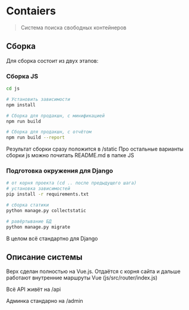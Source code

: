# Contaiers

> Система поиска свободных контейнеров

## Сборка

Для сборка состоит из двух этапов: 
### Сборка JS
``` bash
cd js

# Установить зависимости
npm install

# Сборка для продакшн, с минификацией
npm run build

# Сборка для продакшн, с отчётом
npm run build --report
```
Результат сборки сразу положится в /static
Про остальные варианты сборки js можно почитать README.md в папке JS

### Подготовка окружения для Django
``` bash
# от корня проекта (cd .. после предыдущего шага)
# установка зависимостей
pip install -r requirements.txt

# сборка статики
python manage.py collectstatic

# равёртывание БД
python manage.py migrate
```

В целом всё стандартно для Django

## Описание системы
Верх сделан полностью на Vue.js. Отдаётся с корня сайта и дальше работают внутренние маршруты Vue (js/src/router/index.js)

Всё API живёт на /api

Админка стандарно на /admin 